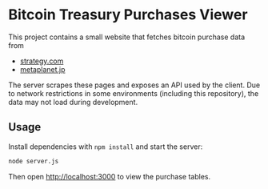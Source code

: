 # Bitcoin Treasury Purchases Viewer

This project contains a small website that fetches bitcoin purchase data from
* [strategy.com](https://www.strategy.com/purchases)
* [metaplanet.jp](https://metaplanet.jp/en/analytics)

The server scrapes these pages and exposes an API used by the client. Due to
network restrictions in some environments (including this repository), the data
may not load during development.

## Usage

Install dependencies with `npm install` and start the server:

```bash
node server.js
```

Then open <http://localhost:3000> to view the purchase tables.
